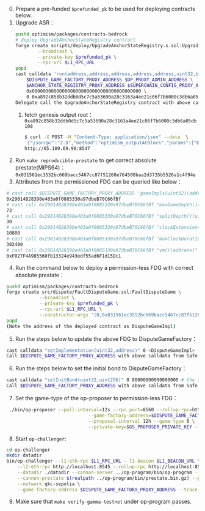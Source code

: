 0. Prepare a pre-funded `$prefunded_pk` to be used for deploying contracts below.
1. Upgrade ASR：
    ```bash
    pushd optimism/packages/contracts-bedrock
    # deploy UpgradeAnchorStateRegistry contract
    forge create scripts/deploy/UpgradeAnchorStateRegistry.s.sol:UpgradeAnchorStateRegistry \
            --broadcast \
            --private-key $prefunded_pk \
            --rpc-url $L1_RPC_URL
    popd
    cast calldata 'run(address,address,address,address,address,uint32,bytes32,uint256)' \
        $DISPUTE_GAME_FACTORY_PROXY_ADDRESS $OP_PROXY_ADMIN_ADDRESS \
        $ANCHOR_STATE_REGISTRY_PROXY_ADDRESS $SUPERCHAIN_CONFIG_PROXY_ADDRESS \
        0x0000000000000000000000000000000000000000 \
        0 0xa892c858b32ddb0d5c7c5a53690a28c3163a4ee21c06f7b6000c3db6a05db108 0
    Delegate call the UpgradeAnchorStateRegistry contract with above calldata from Safe
    ```
    1.  fetch genesis output root：`0xa892c858b32ddb0d5c7c5a53690a28c3163a4ee21c06f7b6000c3db6a05db108`
        ```bash
        $ curl -X POST -H "Content-Type: application/json" --data  \
        '{"jsonrpc":"2.0","method":"optimism_outputAtBlock","params":["0x0"],"id":1}' \
        http://65.109.69.90:8547
        ```
2. Run `make reproducible-prestate` to get correct absolute prestate(MIPS64)：`0x031561ec3552bc669bacc5467cc87f51268e764508baa2d3735b5526a1c4f94e`
3. Attributes from the permissioned FDG can be queried like below：
```bash
# cast call $DISPUTE_GAME_FACTORY_PROXY_ADDRESS 'gameImpls(uint32)(address)' 1 -r $L1_RPC_URL
0x29014B28390e403a0f0885330a97dbeB70C66fBf
# cast call 0x29014B28390e403a0f0885330a97dbeB70C66fBf "maxGameDepth()(uint256)" -r $L1_RPC_URL
73
# cast call 0x29014B28390e403a0f0885330a97dbeB70C66fBf "splitDepth()(uint256)" -r $L1_RPC_URL
30
# cast call 0x29014B28390e403a0f0885330a97dbeB70C66fBf "clockExtension()(uint64)" -r $L1_RPC_URL
10800
# cast call 0x29014B28390e403a0f0885330a97dbeB70C66fBf "maxClockDuration()(uint64)" -r $L1_RPC_URL
302400
# cast call 0x29014B28390e403a0f0885330a97dbeB70C66fBf "vm()(address)" -r $L1_RPC_URL
0xF027F4A985560fb13324e943edf55ad6F1d15Dc1
```
4. Run the command below to deploy a permission-less FDG with correct absolute prestate：
```bash
pushd optimism/packages/contracts-bedrock
forge create src/dispute/FaultDisputeGame.sol:FaultDisputeGame \
            --broadcast \
            --private-key $prefunded_pk \
            --rpc-url $L1_RPC_URL \
            --constructor-args '(0,0x031561ec3552bc669bacc5467cc87f51268e764508baa2d3735b5526a1c4f94e,73,30,10800,302400,0xF027F4A985560fb13324e943edf55ad6F1d15Dc1,0x9f809b4f1eb8b555c54f2387e9b1e3b1cc148010,0x2c4bb5e294c883758601f536e1511f096938f038,110011)'
popd
(Note the address of the deployed contract as DisputeGameImpl)
```
5. Run the steps below to update the above FDG to DisputeGameFactory：
```bash
cast calldata "setImplementation(uint32,address)" 0 <DisputeGameImpl>
Call $DISPUTE_GAME_FACTORY_PROXY_ADDRESS with above calldata from Safe.
```
6. Run the steps below to set the initial bond to DisputeGameFactory：
```bash
cast calldata "setInitBond(uint32,uint256)" 0 80000000000000000 # the same as OP mainnet
Call $DISPUTE_GAME_FACTORY_PROXY_ADDRESS with above calldata from Safe.
```
7. Set the game-type of the op-proposer to permission-less FDG：
```bash
 ./bin/op-proposer --poll-interval=12s --rpc.port=8560 --rollup-rpc=http://localhost:8547 \
                              --game-factory-address=$DISPUTE_GAME_FACTORY_PROXY_ADDRESS \
                              --proposal-interval 12h --game-type 0 \
                              --private-key=$GS_PROPOSER_PRIVATE_KEY --l1-eth-rpc=$L1_RPC_URL 2>&1 | tee -a proposer.log -i
```
8. Start `op-challenger`:
```bash
cd op-challenger
mkdir datadir
bin/op-challenger --l1-eth-rpc $L1_RPC_URL --l1-beacon $L1_BEACON_URL \
    --l2-eth-rpc http://localhost:8545 --rollup-rpc http://localhost:8547 \
    --datadir ./datadir --cannon-server ../op-program/bin/op-program --cannon-bin ../cannon/bin/cannon \
    --cannon-prestate $(realpath ../op-program/bin/prestate.bin.gz) --private-key $GS_CHALLENGER_PRIVATE_KEY \
    --network qkc-sepolia \
    --game-factory-address $DISPUTE_GAME_FACTORY_PROXY_ADDRESS --trace-type cannon --trace-type permissioned  2>&1 | tee -a challenger.log -i

```
9. Make sure that `make verify-gamma-testnet` under op-program passes.
